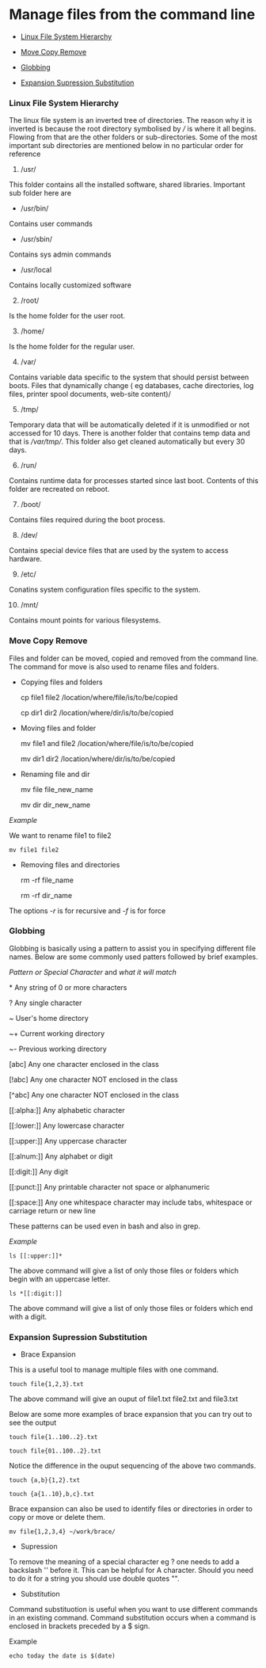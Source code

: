 # Manage files from the command line 

- [Linux File System Hierarchy](#linux-file-system-hierarchy)

- [Move Copy Remove](#move-copy-remove)

- [Globbing](#globbing)

- [Expansion Supression Substitution](#expansion-Supression-Substitution)






### Linux File System Hierarchy 

The linux file system is an inverted tree of directories. The reason why it is inverted is because the root directory symbolised by */* is where it all begins. Flowing from that are the other folders or sub-directories. Some of the most important sub directories are mentioned below in no particular order for reference

1. /usr/

This folder contains all the installed software, shared libraries. Important sub folder here are 

- /usr/bin/ 

Contains user commands

- /usr/sbin/

Contains sys admin commands 

- /usr/local 

Contains locally customized software


2. /root/

Is the home folder for the user root.

3. /home/

Is the home folder for the regular user. 

4. /var/

Contains variable  data specific to the system that should persist between boots. Files that dynamically change ( eg databases, cache directories, log files, printer spool documents, web-site content)/

5. /tmp/

Temporary data that will be automatically deleted if it is unmodified or not accessed for 10 days. There is another folder that contains temp data and that is */var/tmp/*. This folder also get cleaned automatically but every 30 days. 

6. /run/

Contains runtime data for processes started since last boot. Contents of this folder are recreated on reboot. 

7. /boot/

Contains files required during the boot process.

8. /dev/

Contains special device files that are used by the system to access hardware.

9. /etc/

Conatins system configuration files specific to the system.

10. /mnt/

Contains mount points for various filesystems.

### Move Copy Remove 

Files and folder can be moved, copied and removed from the command line. The command for move is also used to rename files and folders. 

- Copying files and folders 

	cp file1 file2 /location/where/file/is/to/be/copied

	cp dir1 dir2 /location/where/dir/is/to/be/copied

- Moving files and folder 

	mv file1 and file2 /location/where/file/is/to/be/copied

	mv dir1 dir2 /location/where/dir/is/to/be/copied

- Renaming file and dir

	mv file file_new_name

	mv dir dir_new_name

_Example_

We want to rename file1 to file2

	mv file1 file2

- Removing files and directories 

	rm -rf file_name

	rm -rf dir_name

The options *-r* is for recursive and *-f* is for force

### Globbing

Globbing is basically using a pattern to assist you in specifying different file names. Below are some commonly used patters followed by brief examples. 

_Pattern or Special Character_ and _what it will match_

  \*                                 Any string of 0 or more characters
  
  
  ?                                    Any single character
  
  
  ~          	  		       User's home directory
  
  
  ~+ 				       Current working directory
  
  
  ~-   	 	 	 	       Previous working directory
 
 
 \[abc\] 			       Any one character enclosed in the class
 
 
 \[!abc\]		               Any one character NOT enclosed in the class 
 
 
 \[^abc\]                              Any one character NOT enclosed in the class


\[\[:alpha:\]\]                        Any alphabetic character


\[\[:lower:\]\] 		       Any lowercase character 


\[\[:upper:\]\] 	               Any uppercase character 


\[\[:alnum:\]\] 	               Any alphabet or digit


\[\[:digit:\]\] 	 	       Any digit


\[\[:punct:\]\] 	 	       Any printable character not space or alphanumeric 


\[\[:space:\]\]                        Any one whitespace character may include tabs, whitespace or carriage return or new line


These patterns can be used even in bash and also in grep. 

						
*Example*

	ls [[:upper:]]*

The above command will give a list of only those files or folders which begin with an uppercase letter. 

	ls *[[:digit:]]

The above command will give a list of only those files or folders which end with a digit.

### Expansion Supression Substitution

- Brace Expansion 

This is a useful tool to manage multiple files with one command. 

	touch file{1,2,3}.txt

The above command will give an ouput of file1.txt file2.txt and file3.txt 

Below are some more examples of brace expansion that you can try out to see the output

	touch file{1..100..2}.txt

	touch file{01..100..2}.txt

Notice the difference in the ouput sequencing of the above two commands. 

	touch {a,b}{1,2}.txt

	touch {a{1..10},b,c}.txt

Brace expansion can also be used to identify files or directories  in order to copy or move or delete them. 

	mv file{1,2,3,4} ~/work/brace/


- Supression 

To remove the meaning of a special character eg ? one needs to add a backslash '\' before it. This can be helpful for A character. Should you need to do it for a string you should use double quotes "".


- Substitution 

Command substituotion is useful when you want to use different commands in an existing command. Command substitution occurs when a command is enclosed in brackets preceded by a $ sign.  

Example 

	echo today the date is $(date)



